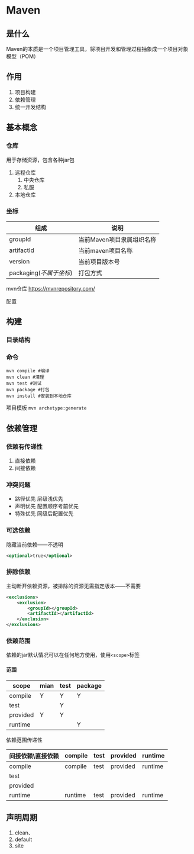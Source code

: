 # Maven

## 是什么

Maven的本质是一个项目管理工具，将项目开发和管理过程抽象成一个项目对象模型（POM）

## 作用

1. 项目构建
2. 依赖管理
3. 统一开发结构

## 基本概念

### 仓库

用于存储资源，包含各种jar包

1. 远程仓库
   1. 中央仓库
   2. 私服
2. 本地仓库

### 坐标

|组成|说明|
|-|-|
|groupId|当前Maven项目隶属组织名称|
|artifactId|当前maven项目名称|
|version|当前项目版本号|
|packaging(*不属于坐标*)|打包方式|

mvn仓库 <https://mvnrepository.com/>

配置

## 构建

### 目录结构

### 命令

```mvn
mvn compile #编译
mvn clean #清理
mvn test #测试
mvn package #打包
mvn install #安装到本地仓库
```

项目模板  `mvn archetype:generate`

## 依赖管理

### 依赖有传递性

1. 直接依赖
2. 间接依赖

### 冲突问题

- 路径优先 层级浅优先
- 声明优先 配置顺序考前优先
- 特殊优先 同级后配置优先

### 可选依赖

隐藏当前依赖——不透明

```xml
<optional>true</optional>
```

### 排除依赖

主动断开依赖资源，被排除的资源无需指定版本——不需要

```xml
<exclusions>
    <exclusion>
        <groupId></groupId>
        <artifactId></artifactId>
    </exclusion>
</exclusions>
```

### 依赖范围

依赖的jar默认情况可以在任何地方使用，使用`<scope>`标签

#### 范围

|scope|mian|test|package|
|-|-|-|-|
|compile|Y|Y|Y|
|test||Y||
|provided|Y|Y||
|runtime|||Y|

依赖范围传递性

|间接依赖\直接依赖|compile|test|provided|runtime|
|-|-|-|-|-|
|compile|compile|test|provided|runtime|
|test|||||
|provided|||||
|runtime|runtime|test|provided|runtime|

## 声明周期

1. clean、
2. default
3. site

